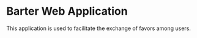 # Barter Web Application

This application is used to facilitate the exchange of favors among users.